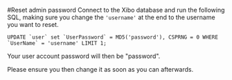 <!--toc=getting_started-->
#Reset admin password
Connect to the Xibo database and run the following SQL, making sure you change the `'username'` at the end to the username you want to reset.

```mysql
UPDATE `user` set `UserPassword` = MD5('password'), CSPRNG = 0 WHERE `UserName` = 'username' LIMIT 1;
```

Your user account password will then be "password".

Please ensure you then change it as soon as you can afterwards.